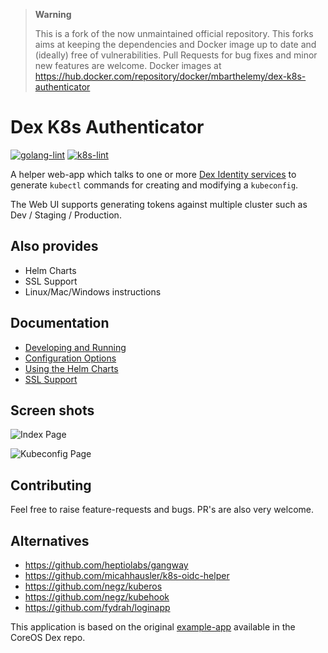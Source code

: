 > **Warning**
>
> This is a fork of the now unmaintained official repository.
> This forks aims at keeping the dependencies and Docker image up to date and (ideally) free of vulnerabilities. Pull Requests for bug fixes and minor new features are welcome.
> Docker images at https://hub.docker.com/repository/docker/mbarthelemy/dex-k8s-authenticator

# Dex K8s Authenticator

[![golang-lint](https://github.com/m-barthelemy/dex-k8s-authenticator/workflows/golangci-lint/badge.svg)](https://github.com/m-barthelemy/dex-k8s-authenticator/actions/workflows/golangci-lint.yml)
[![k8s-lint](https://github.com/m-barthelemy/dex-k8s-authenticator/workflows/k8s-lint/badge.svg)](https://github.com/m-barthelemy/dex-k8s-authenticator/actions/workflows/k8s.yml)

A helper web-app which talks to one or more [Dex Identity services](https://github.com/dexidp/dex) to generate
`kubectl` commands for creating and modifying a `kubeconfig`.

The Web UI supports generating tokens against multiple cluster such as Dev / Staging / Production. 


## Also provides
* Helm Charts
* SSL Support
* Linux/Mac/Windows instructions

## Documentation

- [Developing and Running](docs/develop.md)
- [Configuration Options](docs/config.md)
- [Using the Helm Charts](docs/helm.md)
- [SSL Support](docs/ssl.md)

## Screen shots

![Index Page](examples/index-page.png)

![Kubeconfig Page](examples/kubeconfig-page.png)


## Contributing

Feel free to raise feature-requests and bugs. PR's are also very welcome.

## Alternatives

- https://github.com/heptiolabs/gangway
- https://github.com/micahhausler/k8s-oidc-helper
- https://github.com/negz/kuberos
- https://github.com/negz/kubehook
- https://github.com/fydrah/loginapp

This application is based on the original [example-app](https://github.com/coreos/dex/tree/master/cmd/example-app
) available in the CoreOS Dex repo.
